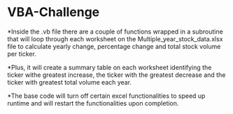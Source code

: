# VBA-Challenge

*Inside the .vb file there are a couple of functions wrapped in a subroutine that will loop through each worksheet on the Multiple_year_stock_data.xlsx file to calculate yearly change, percentage change and total stock volume per ticker. 

*Plus, it will create a summary table on each worksheet identifying the ticker withe greatest increase, the ticker with the greatest decrease and the ticker with greatest total volume each year.

*The base code will turn off certain excel functionalities to speed up runtime and will restart the functionalities upon completion.
